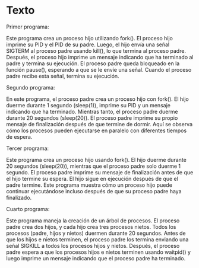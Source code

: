 # Texto

Primer programa: 

  Este programa crea un proceso hijo utilizando fork(). El proceso hijo imprime su PID y el PID de su padre. 
  Luego, el hijo envía una señal SIGTERM al proceso padre usando kill(), lo que termina al proceso padre. Después, el proceso hijo imprime un mensaje indicando que ha terminado al padre y termina su ejecución. 
  El proceso padre queda bloqueado en la función pause(), esperando a que se le envíe una señal. Cuando el proceso padre recibe esta señal, termina su ejecución.

Segundo programa: 

  En este programa, el proceso padre crea un proceso hijo con fork(). 
  El hijo duerme durante 1 segundo (sleep(1)), imprime su PID y un mensaje indicando que ha terminado. Mientras tanto, el proceso padre duerme durante 20 segundos (sleep(20)). 
  El proceso padre imprime su propio mensaje de finalización después de que termine de dormir. Aquí se observa cómo los procesos pueden ejecutarse en paralelo con diferentes tiempos de espera.

Tercer programa: 
  
  Este programa crea un proceso hijo usando fork(). 
  El hijo duerme durante 20 segundos (sleep(20)), mientras que el proceso padre solo duerme 1 segundo. 
  El proceso padre imprime su mensaje de finalización antes de que el hijo termine su espera. 
  El hijo sigue en ejecución después de que el padre termine. 
  Este programa muestra cómo un proceso hijo puede continuar ejecutándose incluso después de que su proceso padre haya finalizado.

Cuarto programa:

  Este programa maneja la creación de un árbol de procesos. 
  El proceso padre crea dos hijos, y cada hijo crea tres procesos nietos. 
  Todos los procesos (padre, hijos y nietos) duermen durante 20 segundos. 
  Antes de que los hijos e nietos terminen, el proceso padre los termina enviando una señal SIGKILL a todos los procesos hijos y nietos. 
  Después, el proceso padre espera a que los procesos hijos e nietos terminen usando waitpid() y luego imprime un mensaje indicando que el proceso padre ha terminado.
